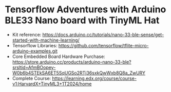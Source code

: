 # Tensorflow Adventures with Arduino BLE33 Nano board with TinyML Hat

* Kit reference: https://docs.arduino.cc/tutorials/nano-33-ble-sense/get-started-with-machine-learning/ 
* Tensorflow Libraries: https://github.com/tensorflow/tflite-micro-arduino-examples.git
* Core Embedded Board Hardware Purchase: https://store.arduino.cc/products/arduino-nano-33-ble?srsltid=AfmBOopey-W0b6b4STEkSA6ET5SqUGSo2RTj36sxkQwWxb8Q8a_ZwURY
* Complete Course: https://learning.edx.org/course/course-v1:HarvardX+TinyML3+1T2024/home

